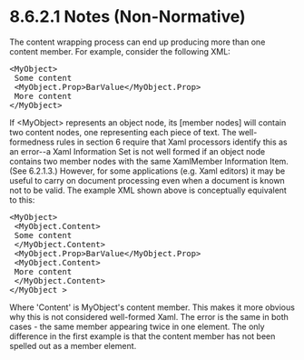 <html dir="LTR" xmlns:mshelp="http://msdn.microsoft.com/mshelp" xmlns:ddue="http://ddue.schemas.microsoft.com/authoring/2003/5" xmlns:xlink="http://www.w3.org/1999/xlink" xmlns:tool="http://www.microsoft.com/tooltip"><body><input type="hidden" id="userDataCache" class="userDataStyle"><input type="hidden" id="hiddenScrollOffset"><img id="dropDownImage" style="display:none; height:0; width:0;" src="../local/drpdown.gif"><img id="dropDownHoverImage" style="display:none; height:0; width:0;" src="../local/drpdown_orange.gif"><img id="collapseImage" style="display:none; height:0; width:0;" src="../local/collapse.gif"><img id="expandImage" style="display:none; height:0; width:0;" src="../local/exp.gif"><img id="collapseAllImage" style="display:none; height:0; width:0;" src="../local/collall.gif"><img id="expandAllImage" style="display:none; height:0; width:0;" src="../local/expall.gif"><img id="copyImage" style="display:none; height:0; width:0;" src="../local/copycode.gif"><img id="copyHoverImage" style="display:none; height:0; width:0;" src="../local/copycodeHighlight.gif"><div id="header"><h1 class="heading">8.6.2.1 Notes (Non-Normative)</h1></div><div id="mainSection"><div id="mainBody"><div id="allHistory" class="saveHistory" onsave="saveAll()" onload="loadAll()"></div>




<p xmlns:wsd="http://wsdev.schemas.microsoft.com/authoring/2008/2" xmlns:msxsl="urn:schemas-microsoft-com:xslt" xmlns:script="urn:script" xmlns:build="urn:build">
<div id="sectionSection0" class="section" name="collapseableSection"><content xmlns="http://ddue.schemas.microsoft.com/authoring/2003/5" xmlns:wsd="http://wsdev.schemas.microsoft.com/authoring/2008/2" xmlns:msxsl="urn:schemas-microsoft-com:xslt" xmlns:script="urn:script" xmlns:build="urn:build">
				</content></div><div id="sectionSection1" class="section" name="collapseableSection"><content xmlns="http://ddue.schemas.microsoft.com/authoring/2003/5" xmlns:wsd="http://wsdev.schemas.microsoft.com/authoring/2008/2" xmlns:msxsl="urn:schemas-microsoft-com:xslt" xmlns:script="urn:script" xmlns:build="urn:build">
					<p xmlns="">The content wrapping process can end up producing more than one content member. For example, consider the following XML:</p>
					<div id="code" xmlns=""><pre>&lt;MyObject&gt;
 Some content
 &lt;MyObject.Prop&gt;BarValue&lt;/MyObject.Prop&gt;
 More content
&lt;/MyObject&gt;</pre></div>
					<p xmlns="">If &lt;MyObject&gt; represents an object node, its [member nodes] will contain two content nodes, one representing each piece of text. The well-formedness rules in section <mshelp:link keywords="b2ed9a71-4bb1-4ab2-9aa2-a634e80f2fa4" tabindex="0">6</mshelp:link> require that Xaml processors identify this as an error--a <mshelp:link keywords="b2ed9a71-4bb1-4ab2-9aa2-a634e80f2fa4" tabindex="0">Xaml Information Set</mshelp:link> is not well formed if an object node contains two member nodes with the same <mshelp:link keywords="98b50f41-776f-461b-81b0-f4d6db3590e4" tabindex="0">XamlMember Information Item</mshelp:link>. (See <mshelp:link keywords="58af0eaa-32a3-4bb0-a33f-93136d04e48a" tabindex="0">6.2.1.3</mshelp:link>.) However, for some applications (e.g. Xaml editors) it may be useful to carry on document processing even when a document is known not to be valid. The example XML shown above is conceptually equivalent to this:</p>
					<div id="code" xmlns=""><pre>&lt;MyObject&gt;
 &lt;MyObject.Content&gt;
 Some content
 &lt;/MyObject.Content&gt;
 &lt;MyObject.Prop&gt;BarValue&lt;/MyObject.Prop&gt;
 &lt;MyObject.Content&gt;
 More content
 &lt;/MyObject.Content&gt;
&lt;/MyObject &gt;</pre></div>
					<p xmlns="">Where 'Content' is MyObject's content member. This makes it more obvious why this is not considered well-formed Xaml. The error is the same in both cases - the same member appearing twice in one element. The only difference in the first example is that the content member has not been spelled out as a member element.</p>
				</content></div><!--[if gte IE 5]>
			<tool:tip element="languageFilterToolTip" avoidmouse="false"/>
		<![endif]--></div><a name="feedback"></a><span></span></div></body></html>